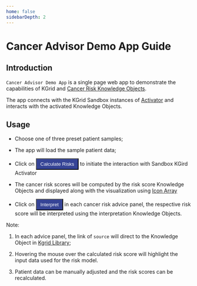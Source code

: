 ```yaml
---
home: false
sidebarDepth: 2
---
```


# Cancer Advisor Demo App Guide

## Introduction

`Cancer Advisor Demo App` is a single page web app to demonstrate the capabilities of KGrid and [Cancer Risk Knowledge Objects](https://kgrid-objects.github.io/cancer-risk-collection/).

The app connects with the KGrid Sandbox instances of [Activator](https://activator.kgrid.org) and interacts with the activated Knowledge Objects.


## Usage

  * Choose one of three preset patient samples;

  * The app will load the sample patient data;

  * Click on   <button style='background-color:#364496;color:#fff;padding:6px 10px;'>Calculate Risks</button> to initiate the interaction with Sandbox KGird Activator

  * The cancer risk scores will be computed by the risk score Knowledge Objects and displayed along with the visualization using [Icon Array](https://kgrid-objects.github.io/icon-array/)

  * Click on  <button style='background-color:#364496;color:#fff;padding:6px 10px;'>Interpret</button> in each cancer risk advice panel, the respective risk score will be interpreted using the interpretation Knowledge Objects.

Note:

  1. In each advice panel, the link of `source` will direct to the Knowledge Object in [Kgrid Library](https://library.kgrid.org);

  1. Hovering the mouse over the calculated risk score will highlight the input data used for the risk model.

  1. Patient data can be manually adjusted and the risk scores can be recalculated.
